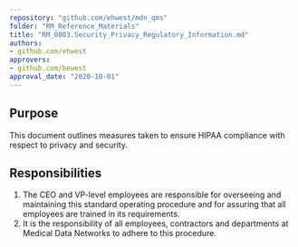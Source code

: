 ```yaml
---
repository: "github.com/ehwest/mdn_qms"
folder: "RM_Reference_Materials"
title: "RM_0003.Security_Privacy_Regulatory_Information.md"
authors:
- github.com/ehwest
approvers:
- github.com/bewest
approval_date: "2020-10-01"
---
```


## Purpose

This document outlines measures taken to ensure HIPAA compliance with respect to privacy and security.


## Responsibilities

1. The CEO and VP-level employees are responsible for overseeing and maintaining this standard operating procedure and for assuring that all employees are trained in its requirements.
2. It is the responsibility of all employees, contractors and departments at Medical Data Networks to adhere to this procedure.
